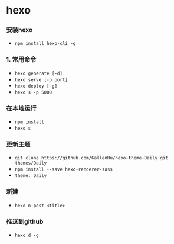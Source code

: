 # hexo

### 安装hexo
- `npm install hexo-cli -g`

### 1. 常用命令

- `hexo generate [-d]`
- `hexo serve [-p port]`
- `hexo deploy [-g]`
- `hexo s -p 5000`

### 在本地运行

- `npm install`
- `hexo s`

### 更新主题

- `git clone https://github.com/GallenHu/hexo-theme-Daily.git themes/Daily`
- `npm install --save hexo-renderer-sass`
- `theme: Daily`

### 新建

- `hexo n post <title>`


### 推送到github

- `hexo d -g`
